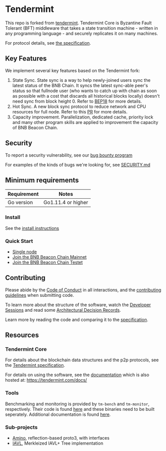 # Tendermint
This repo is forked from [tendermint](https://github.com/tendermint/tendermint). Tendermint Core is Byzantine Fault Tolerant (BFT) middleware that takes a state transition machine - written in any programming language -
and securely replicates it on many machines.

For protocol details, see [the specification](/docs/spec).

## Key Features
We implement several key features based on the Tendermint fork:

1. State Sync. State sync is a way to help newly-joined users sync the latest status of the BNB Chain. It syncs the latest sync-able peer's status so that fullnode user (who wants to catch up with chain as soon as possible with a cost that discards all historical blocks locally) doesn't need sync from block height 0. Refer to [BEP18](https://github.com/bnb-chain/BEPs/blob/master/BEP18.md) for more details.
2. Hot Sync. A new block sync protocol to reduce network and CPU resources for full node. Refer to this [PR](https://github.com/bnb-chain/bnc-tendermint/pull/97) for more details.
3. Capacity improvement. Parallelization, dedicated cache, priority lock and many other program skills are applied to improvement the capacity of BNB Beacon Chain.

## Security

To report a security vulnerability, see our [bug bounty
program](https://www.binance.com/hi/support/announcement/360024789131)

For examples of the kinds of bugs we're looking for, see [SECURITY.md](SECURITY.md)

## Minimum requirements

| Requirement | Notes              |
| ----------- | ------------------ |
| Go version  | Go1.11.4 or higher |

### Install

See the [install instructions](/docs/introduction/install.md)

### Quick Start

- [Single node](/docs/introduction/quick-start.md)
- [Join the BNB Beacon Chain Mainnet](https://docs.bnbchain.org/docs/beaconchain/develop/node/join-mainnet)
- [Join the BNB Beacon Chain Testet](https://docs.bnbchain.org/docs/beaconchain/develop/node/join-testnet)

## Contributing

Please abide by the [Code of Conduct](CODE_OF_CONDUCT.md) in all interactions,
and the [contributing guidelines](CONTRIBUTING.md) when submitting code.

To learn more about the structure of the software, watch the [Developer
Sessions](https://www.youtube.com/playlist?list=PLdQIb0qr3pnBbG5ZG-0gr3zM86_s8Rpqv)
and read some [Architectural
Decision Records](https://github.com/bnb-chain/bnc-tendermint/tree/master/docs/architecture).

Learn more by reading the code and comparing it to the
[specification](https://github.com/bnb-chain/bnc-tendermint/tree/develop/docs/spec).


## Resources

### Tendermint Core

For details about the blockchain data structures and the p2p protocols, see the
[Tendermint specification](/docs/spec).

For details on using the software, see the [documentation](/docs/) which is also
hosted at: https://tendermint.com/docs/

### Tools

Benchmarking and monitoring is provided by `tm-bench` and `tm-monitor`, respectively.
Their code is found [here](/tools) and these binaries need to be built seperately.
Additional documentation is found [here](/docs/tools).

### Sub-projects

- [Amino](http://github.com/tendermint/go-amino), reflection-based proto3, with interfaces
- [IAVL](http://github.com/tendermint/iavl), Merkleized IAVL+ Tree implementation
